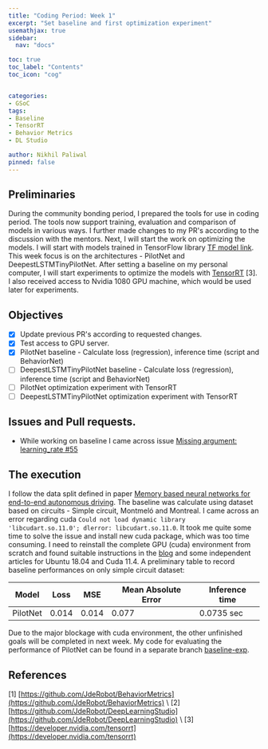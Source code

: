 ```yaml
---
title: "Coding Period: Week 1"
excerpt: "Set baseline and first optimization experiment"
usemathjax: true
sidebar:
  nav: "docs"

toc: true
toc_label: "Contents"
toc_icon: "cog"


categories:
- GSoC
tags:
- Baseline
- TensorRT
- Behavior Metrics
- DL Studio

author: Nikhil Paliwal
pinned: false
---
```



## Preliminaries

During the community bonding period, I prepared the tools for use in coding period. The tools now support training, evaluation and comparison of models in various ways. I further made changes to my PR's according to the discussion with the mentors. Next, I will start the work on optimizing the models. I will start with models trained in TensorFlow library [TF model link](https://github.com/JdeRobot/DeepLearningStudio/blob/main/Formula1-FollowLine/tensorflow/README.md). This week focus is on the architectures - PilotNet and DeepestLSTMTinyPilotNet. After setting a baseline on my personal computer, I will start experiments to optimize the models with [TensorRT](https://developer.nvidia.com/tensorrt) [3]. I also received access to Nvidia 1080 GPU machine, which would be used later for experiments.


## Objectives

- [X] Update previous PR's according to requested changes.
- [X] Test access to GPU server.
- [X] PilotNet baseline - Calculate loss (regression), inference time (script and BehaviorNet) 
- [ ] DeepestLSTMTinyPilotNet baseline - Calculate loss (regression), inference time (script and BehaviorNet)
- [ ] PilotNet optimization experiment with TensorRT
- [ ] DeepestLSTMTinyPilotNet optimization experiment with TensorRT

## Issues and Pull requests.
* While working on baseline I came across issue [Missing argument: learning_rate #55](https://github.com/JdeRobot/DeepLearningStudio/issues/55)

## The execution
I follow the data split defined in paper [Memory based neural networks for end-to-end autonomous driving](https://arxiv.org/abs/2205.12124). The baseline was calculate using dataset based on circuits - Simple circuit, Montmeló and Montreal. I came across an error regarding cuda `Could not load dynamic library 'libcudart.so.11.0'; dlerror: libcudart.so.11.0`. It took me quite some time to solve the issue and install new cuda package, which was too time consuming. I need to reinstall the complete GPU (cuda) environment from scratch and found suitable instructions in the [blog](https://medium.com/@anarmammadli/how-to-install-cuda-11-4-on-ubuntu-18-04-or-20-04-63f3dee2099) and some independent articles for Ubuntu 18.04 and Cuda 11.4.
A preliminary table to record baseline performances on only simple circuit dataset:

Model | Loss | MSE | Mean Absolute Error | Inference time
--- | --- | --- | --- | ---
PilotNet | 0.014 | 0.014 | 0.077 | 0.0735 sec 

Due to the major blockage with cuda environment, the other unfinished goals will be completed in next week. My code for evaluating the performance of PilotNet can be found in a separate branch [baseline-exp](https://github.com/nik1806/DeepLearningStudio/tree/baseline-exp).


## References

[1] [https://github.com/JdeRobot/BehaviorMetrics](https://github.com/JdeRobot/BehaviorMetrics) \\
[2] [https://github.com/JdeRobot/DeepLearningStudio](https://github.com/JdeRobot/DeepLearningStudio) \\
[3] [https://developer.nvidia.com/tensorrt](https://developer.nvidia.com/tensorrt)
